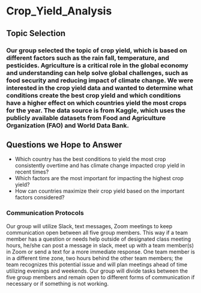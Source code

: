 # Crop_Yield_Analysis

## Topic Selection
### Our group selected the topic of crop yield, which is based on different factors such as the rain fall, temperature, and pesticides. Agriculture is a critical role in the global economy and understanding can help solve global challenges, such as food security and reducing impact of climate change. We were interested in the crop yield data and wanted to determine what conditions create the best crop yield and which conditions have a higher effect on which countries yield the most crops for the year. The data source is from Kaggle, which uses the publicly available datasets from Food and Agriculture Organization (FAO) and World Data Bank.

## Questions we Hope to Answer
- Which country has the best conditions to yield the most crop consistently overtime and has climate change impacted crop yield in recent times?
- Which factors are the most important for impacting the highest crop yield?
- How can countries maximize their crop yield based on the important factors considered?

### Communication Protocols
Our group will utilize Slack, text messages, Zoom meetings to keep communication open between all five group members. This way if a team member has a question or needs help outside of designated class meeting hours, he/she can post a message in slack, meet up with a team member(s) in Zoom or send a text for a more immediate response. One team member is in a different time zone, two hours behind the other team members; the team recognizes this potential issue and will plan meetings ahead of time utilizing evenings and weekends. Our group will divide tasks between the five group members and remain open to different forms of communication if necessary or if something is not working.
